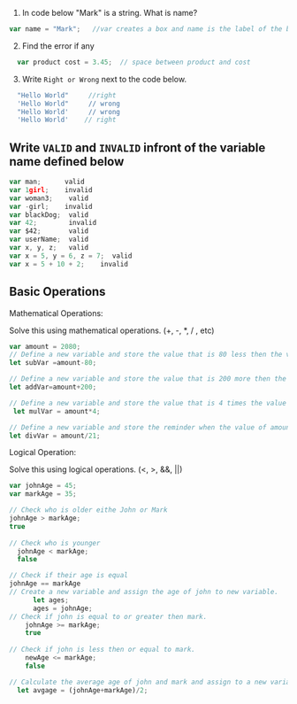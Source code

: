 1. In code below "Mark" is a string.  What is name?
```js
var name = "Mark";   //var creates a box and name is the label of the box and "mark" is the string assigned to name.
```

2. Find the error if any
```js
  var product cost = 3.45;  // space between product and cost
```

3. Write `Right or Wrong` next to the code below.

```js
  "Hello World"     //right
  'Hello World"     // wrong
  "Hello World'     // wrong
  'Hello World'    // right
```

## Write `VALID` and `INVALID` infront of the variable name defined below
```js
var man;      valid
var 1girl;    invalid
var woman3;    valid
var -girl;    invalid
var blackDog;  valid
var 42;        invalid
var $42;       valid
var userName;  valid
var x, y, z;   valid
var x = 5, y = 6, z = 7;  valid
var x = 5 + 10 + 2;    invalid
```

## Basic Operations

Mathematical Operations:

Solve this using mathematical operations. (+, -, *, / , etc)

```js
var amount = 2080;
// Define a new variable and store the value that is 80 less then the value of amount.      
let subVar =amount-80;

// Define a new variable and store the value that is 200 more then the value of amount.     
let addVar=amount+200;

// Define a new variable and store the value that is 4 times the value of amount.          
 let mulVar = amount*4;

// Define a new variable and store the reminder when the value of amount is  divided by 21.  
let divVar = amount/21;
```

Logical Operation:

Solve this using logical operations. (<, >, &&, ||)

```js
var johnAge = 45;
var markAge = 35;

// Check who is older eithe John or Mark         
johnAge > markAge; 
true
                                
// Check who is younger     
  johnAge < markAge;  
  false

// Check if their age is equal     
johnAge == markAge
// Create a new variable and assign the age of john to new variable.  
      let ages;
      ages = johnAge;
// Check if john is equal to or greater then mark.
    johnAge >= markAge;
    true
      
// Check if john is less then or equal to mark.
    newAge <= markAge;
    false

// Calculate the average age of john and mark and assign to a new variable.
  let avgage = (johnAge+markAge)/2;
```